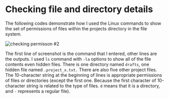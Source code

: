 # Checking file and directory details
The following codes demonstrate how I used the Linux commands to show the set of permissions of files within the projects directory in the file system.


![checking permisson #2](https://github.com/elgunglzd/File-permissions-in-Linux/assets/144905791/eb14302d-ca85-4778-9c65-cc5bd8a4ea89)


The first line of screenshot is the command that I entered, other lines are the outputs. I used `ls` command with `-la` options to show all of the file contents even hidden files. There is one directory named `drafts`, one hidden file named `.project_x.txt.` There are also five other project files. The 10-character string at the beginning of lines is appropriate permissions of files or directories (except the first one. Because the first character of 10-character string is related to the type of files. `d` means that it is a directory, and `-` represents a regular file).
